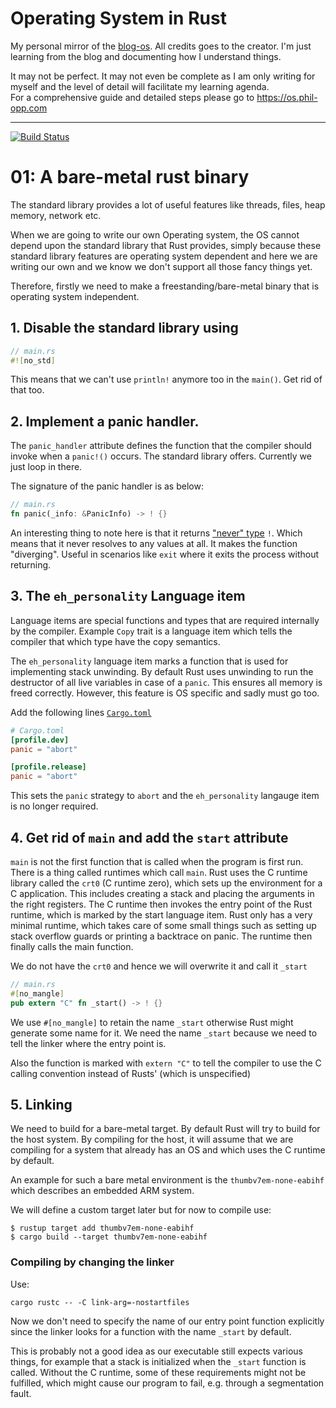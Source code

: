 # Operating System in Rust

My personal mirror of the [blog-os](http://os.phil-opp.com). All credits goes to the creator. I'm just learning from the blog and documenting how I understand things.

It may not be perfect. It may not even be complete as I am only writing for myself and the level of detail will facilitate my learning agenda.\
For a comprehensive guide and detailed steps please go to https://os.phil-opp.com
<hr>

[![Build Status](https://github.com/pratiksampat/rust_os/workflows/Build%20Code/badge.svg?branch=01-running-bare-metal)](https://github.com/pratiksampat/rust_os/actions?query=branch%3A01-running-bare-metal)

# 01: A bare-metal rust binary

The standard library provides a lot of useful features like threads, files, heap memory, network etc.

When we are going to write our own Operating system, the OS cannot depend upon the standard library that Rust provides, simply because these standard library features are operating system dependent and here we are writing our own and we know we don't support all those fancy things yet.

Therefore, firstly we need to make a freestanding/bare-metal binary that is operating system independent.

## 1. Disable the standard library using

```Rust
// main.rs
#![no_std]
```

This means that we can't use `println!` anymore too in the `main()`. Get rid of that too.

## 2. Implement a panic handler.

The `panic_handler` attribute defines the function that the compiler should invoke when a `panic!()` occurs. The standard library offers.
Currently we just loop in there.

The signature of the panic handler is as below:
```Rust
// main.rs
fn panic(_info: &PanicInfo) -> ! {}
```

An interesting thing to note here is that it returns ["never" type](https://doc.rust-lang.org/nightly/std/primitive.never.html) `!`. Which means that it never resolves to any values at all. It makes the function "diverging". Useful in scenarios like `exit` where it exits the process without returning.

## 3. The `eh_personality` Language item

Language items are special functions and types that are required internally by the compiler. Example `Copy` trait is a language item which tells the compiler that which type have the copy semantics.

The `eh_personality` language item marks a function that is used for implementing stack unwinding. By default Rust uses unwinding to run the destructor of all live variables in case of a `panic`. This ensures all memory is freed correctly. However, this feature is OS specific and sadly must go too.

Add the following lines [`Cargo.toml`](Cargo.toml)

```toml
# Cargo.toml
[profile.dev]
panic = "abort"

[profile.release]
panic = "abort"
```

This sets the `panic` strategy to `abort` and the `eh_personality` langauge item is no longer required.

## 4. Get rid of `main` and add the `start` attribute

`main` is not the first function that is called when the program is first run. There is a thing called runtimes which call `main`. Rust uses the C runtime library called the `crt0` (C runtime zero), which sets up the environment for a C application. This includes creating a stack and placing the arguments in the right registers. The C runtime then invokes the entry point of the Rust runtime, which is marked by the start language item. Rust only has a very minimal runtime, which takes care of some small things such as setting up stack overflow guards or printing a backtrace on panic. The runtime then finally calls the main function.

We do not have the `crt0` and hence we will overwrite it and call it `_start`

```Rust
// main.rs
#[no_mangle]
pub extern "C" fn _start() -> ! {}
```

We use `#[no_mangle]` to retain the name `_start` otherwise Rust might generate some name for it. We need the name `_start` because we need to tell the linker where the entry point is.

Also the function is marked with `extern "C"` to tell the compiler to use the C calling convention instead of Rusts' (which is unspecified)

## 5. Linking

We need to build for a bare-metal target. By default Rust will try to build for the host system. By compiling for the host, it will assume that we are compiling for a system that already has an OS and which uses the C runtime by default.

An example for such a bare metal environment is the `thumbv7em-none-eabihf` which describes an embedded ARM system.

We will define a custom target later but for now to compile use:

```
$ rustup target add thumbv7em-none-eabihf
$ cargo build --target thumbv7em-none-eabihf
```

### Compiling by changing the linker

Use:
```
cargo rustc -- -C link-arg=-nostartfiles
```
Now we don't need to specify the name of our entry point function explicitly since the linker looks for a function with the name `_start` by default.

This is probably not a good idea as our executable still expects various things, for example that a stack is initialized when the `_start` function is called. Without the C runtime, some of these requirements might not be fulfilled, which might cause our program to fail, e.g. through a segmentation fault.